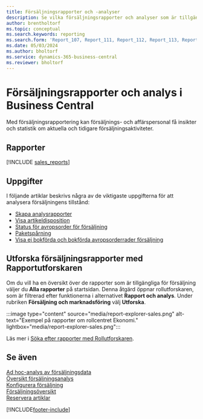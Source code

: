 ```yaml
---
title: Försäljningsrapporter och -analyser
description: Se vilka försäljningsrapporter och analyser som är tillgängliga i standardversionen av Business Central så att du kan hålla reda på din verksamhet.
author: brentholtorf
ms.topic: conceptual
ms.search.keywords: reporting
ms.search.form: 'Report_107, Report_111, Report_112, Report_113, Report_119, Report_121, Report_129, Report_209, Report_708, Report_713, Report_718, Report_813, Report_7313'
ms.date: 05/03/2024
ms.author: bholtorf
ms.service: dynamics-365-business-central
ms.reviewer: bholtorf
---
```

# Försäljningsrapporter och analys i Business Central

Med försäljningsrapportering kan försäljnings- och affärspersonal få insikter och statistik om aktuella och tidigare försäljningsaktiviteter.  

## Rapporter

[!INCLUDE [sales_reports](includes/sales-reports-include.md)]

## Uppgifter

I följande artiklar beskrivs några av de viktigaste uppgifterna för att analysera försäljningens tillstånd:

* [Skapa analysrapporter](bi-how-create-analysis-views-reports.md)  
* [Visa artikeldisposition](inventory-how-availability-overview.md)
* [Status för avropsorder för försäljning](sales-how-to-create-blanket-sales-orders.md#to-view-the-status-of-a-blanket-sales-order)
* [Paketspårning](sales-how-track-packages.md)
* [Visa ej bokförda och bokförda avropsorderrader försäljning](sales-how-to-create-blanket-sales-orders.md#to-view-unposted-and-posted-blanket-sales-order-lines)

## Utforska försäljningsrapporter med Rapportutforskaren

Om du vill ha en översikt över de rapporter som är tillgängliga för försäljning väljer du **Alla rapporter** på startsidan. Denna åtgärd öppnar rollutforskaren, som är filtrerad efter funktionerna i alternativet **Rapport och analys**. Under rubriken **Försäljning och marknadsföring** välj **Utforska**.

:::image type="content" source="media/report-explorer-sales.png" alt-text="Exempel på rapporter om rollcentret Ekonomi." lightbox="media/report-explorer-sales.png":::

Läs mer i [Söka efter rapporter med Rollutforskaren](ui-role-explorer.md).

## Se även

[Ad hoc-analys av försäljningsdata](ad-hoc-analysis-sales.md)    
[Översikt försäljningsanalys](sales-analytics-overview.md)   
[Konfigurera försäljning](sales-setup-sales.md)  
[Försäljningsöversikt](sales-manage-sales.md)  
[Reservera artiklar](inventory-how-to-reserve-items.md)

[!INCLUDE[footer-include](includes/footer-banner.md)]
